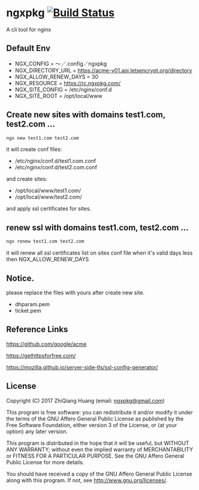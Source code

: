 # ngxpkg [![Build Status](https://travis-ci.org/webpkg/ngxpkg.svg?branch=master)](https://travis-ci.org/webpkg/ngxpkg)

A cli tool for nginx

## Default Env

* NGX_CONFIG = 〜／.config／ngxpkg
* NGX_DIRECTORY_URL = https://acme-v01.api.letsencrypt.org/directory
* NGX_ALLOW_RENEW_DAYS = 30
* NGX_RESOURCE = https://rc.ngxpkg.com/
* NGX_SITE_CONFIG = /etc/nginx/conf.d
* NGX_SITE_ROOT = /opt/local/www

## Create new sites with domains test1.com, test2.com ...

```bash
ngx new test1.com test2.com
```

it will create conf files:

* /etc/nginx/conf.d/test1.com.conf
* /etc/nginx/conf.d/test2.com.conf

and create sites:

* /opt/local/www/test1.com/
* /opt/local/www/test2.com/

and apply ssl certificates for sites.

## renew ssl with domains test1.com, test2.com ...

```bash
ngx renew test1.com test2.com
```

it will renew all ssl certificates list on sites conf file when it's valid days less then NGX_ALLOW_RENEW_DAYS

## Notice.

please replace the files with yours after create new site.

* dhparam.pem
* ticket.pem

## Reference Links

https://github.com/google/acme

https://gethttpsforfree.com/

https://mozilla.github.io/server-side-tls/ssl-config-generator/


## License

Copyright (C) 2017  ZhiQiang Huang (email: ngxpkg@gmail.com)

This program is free software: you can redistribute it and/or modify
it under the terms of the GNU Affero General Public License as
published by the Free Software Foundation, either version 3 of the
License, or (at your option) any later version.

This program is distributed in the hope that it will be useful,
but WITHOUT ANY WARRANTY; without even the implied warranty of
MERCHANTABILITY or FITNESS FOR A PARTICULAR PURPOSE.  See the
GNU Affero General Public License for more details.

You should have received a copy of the GNU Affero General Public License
along with this program.  If not, see <http://www.gnu.org/licenses/>.